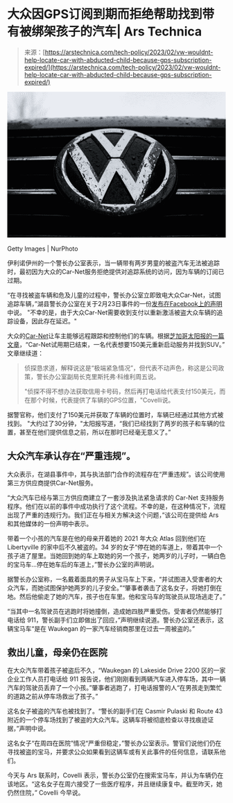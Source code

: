 <!--yml

类别：未分类

日期：2024-05-27 14:24:20

-->

# 大众因GPS订阅到期而拒绝帮助找到带有被绑架孩子的汽车| Ars Technica

> 来源：[https://arstechnica.com/tech-policy/2023/02/vw-wouldnt-help-locate-car-with-abducted-child-because-gps-subscription-expired/](https://arstechnica.com/tech-policy/2023/02/vw-wouldnt-help-locate-car-with-abducted-child-because-gps-subscription-expired/)

![汽车格栅上的大众标志。](img/9e72bbe5fb8d76fb75e0c3b7d16bb88b.png)

Getty Images | NurPhoto

伊利诺伊州的一个警长办公室表示，当一辆带有两岁男童的被盗汽车无法被追踪时，最初因为大众的Car-Net服务拒绝提供对追踪系统的访问，因为车辆的订阅已过期。

“在寻找被盗车辆和危及儿童的过程中，警长办公室立即致电大众Car-Net，试图追踪车辆，”湖县警长办公室在关于2月23日事件的一份[发布在Facebook上的声明](https://www.facebook.com/LakeCoILSheriff/posts/pfbid0BkG4cQSwBFyeQ4LJprSWcRi6YVgtEk1viJfS4587qQWNfX6dzBHbo1mX8icgTxYul)中说。 "不幸的是，由于大众Car-Net需要收到支付以重新激活被盗大众车辆的追踪设备，因此存在延迟。"

大众的[Car-Net](https://www.vw.com/idhub/content/experience-fragments/onehub_pkw/us/en/static/layers/showrooms/shared_content/_2020/technology/car-net/master.html)让车主能够远程跟踪和控制他们的车辆。根据[芝加哥太阳报的一篇文章](https://chicago.suntimes.com/news/2023/2/24/23614215/tracking-service-stolen-volkswagen-toddler-inside-carjacking-lake-county)，“Car-Net试用期已结束，一名代表想要150美元重新启动服务并找到SUV。” 文章继续道：

> 侦探恳求道，解释说这是“极端紧急情况”，但代表不动声色，称这是公司政策，警长办公室副局长克里斯托弗·科维利周五说。
> 
> "侦探不得不想办法获取信用卡号码，然后再打电话给代表支付150美元，而在那个时候，代表提供了车辆的GPS位置，"Covelli说。

据警官称，他们支付了150美元并获取了车辆的位置时，车辆已经通过其他方式被找到。 "大约过了30分钟，"太阳报写道，“我们已经找到了两岁的孩子和车辆的位置，甚至在他们提供信息之前，所以在那时已经毫无意义了。”

## 大众汽车承认存在“严重违规”。

大众表示，在湖县事件中，其与执法部门合作的流程存在“严重违规”。该公司使用第三方供应商提供Car-Net服务。

“大众汽车已经与第三方供应商建立了一套涉及执法紧急请求的 Car-Net 支持服务程序。他们在以前的事件中成功执行了这个流程。不幸的是，在这种情况下，流程出现了严重的违规行为。我们正在与相关方解决这个问题，”该公司在提供给 Ars 和其他媒体的一份声明中表示。

带着一个小孩的汽车是在他的母亲开着她的 2021 年大众 Atlas 回到他们在 Libertyville 的家中后不久被盗的。34 岁的女子“停在她的车道上，带着其中一个孩子进了屋里。当她回到她的车上取她的另一个孩子，她两岁的儿子时，一辆白色的宝马车...停在她车后的车道上，”警长办公室的声明说。

据警长办公室称，一名戴着面具的男子从宝马车上下来，“并试图进入受害者的大众汽车，而她试图保护她两岁的儿子安全。”“肇事者袭击了这名女子，将她打倒在地。然后他偷走了她的汽车，孩子也在车里。他和宝马车的驾驶员从现场逃走了。”

“当其中一名驾驶员在逃跑时将她撞倒，造成她四肢严重受伤。受害者仍然能够打电话给 911，警长副手们立即做出了回应，”声明继续说道。警长办公室还表示，这辆宝马车“是在 Waukegan 的一家汽车经销商那里在过去一周被盗的。”

## 救出儿童，母亲仍在医院

在大众汽车带着孩子被盗后不久，“Waukegan 的 Lakeside Drive 2200 区的一家企业工作人员打电话给 911 报告说，他们刚刚看到两辆汽车进入停车场，其中一辆汽车的驾驶员丢弃了一个小孩。”肇事者逃跑了，打电话报警的人“在男孩走到繁忙的道路之前从停车场救出了孩子。”

这名女子被盗的汽车也被找到了。“警长的副手们在 Casmir Pulaski 和 Route 43 附近的一个停车场找到了被盗的大众汽车。这辆车将被彻底检查以寻找痕迹证据，”声明中说。

这名女子“在周四在医院”情况“严重但稳定，”警长办公室表示。警官们说他们仍在寻找被盗的宝马，并要求公众如果看到这辆车或有关此事件的任何信息，请联系他们。

今天与 Ars 联系时，Covelli 表示，警长办公室仍在搜索宝马车，并认为车辆仍在该地区。“这名女子在周六接受了一些医疗程序，并且继续康复中。截至昨天，她仍然住院，” Covelli 今早说。
